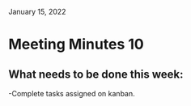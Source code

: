 January 15, 2022

# Meeting Minutes 10

## What needs to be done this week:

-Complete tasks assigned on kanban.
